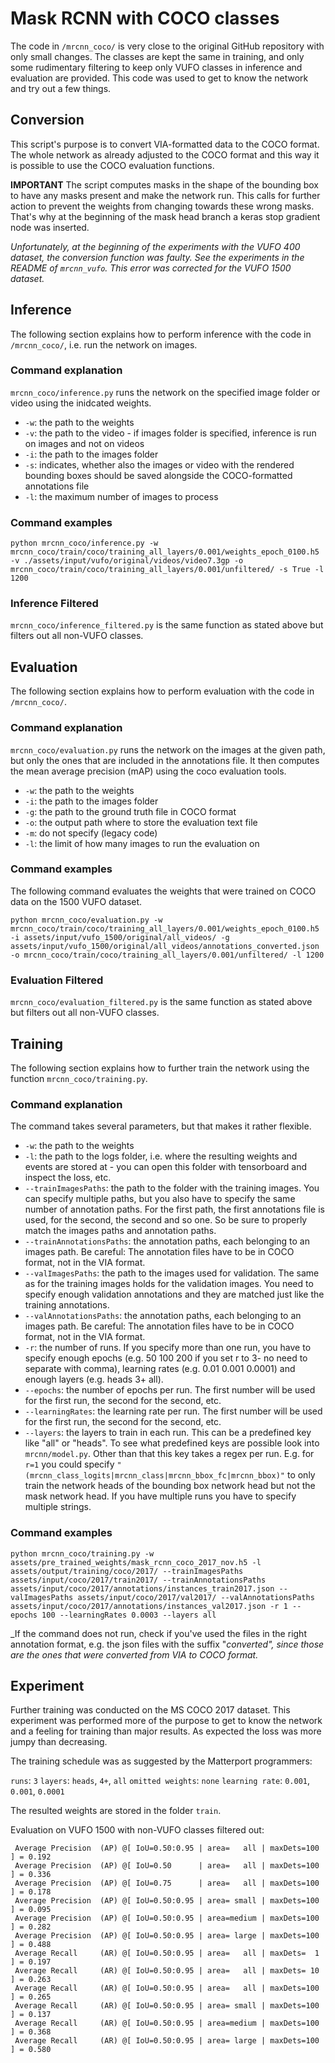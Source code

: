 # Mask RCNN with COCO classes

The code in `/mrcnn_coco/` is very close to the original GitHub repository with only small changes. The classes are kept the same in training, and only some rudimentary filtering to keep only VUFO classes in inference and evaluation are provided. This code was used to get to know the network and try out a few things.

## Conversion

This script's purpose is to convert VIA-formatted data to the COCO format. The whole network as already adjusted to the COCO format and this way it is possible to use the COCO evaluation functions.

**IMPORTANT** The script computes masks in the shape of the bounding box to have any masks present and make the network run. This calls for further action to prevent the weights from changing towards these wrong masks. That's why at the beginning of the mask head branch a keras stop gradient node was inserted.

_Unfortunately, at the beginning of the experiments with the VUFO 400 dataset, the conversion function was faulty. See the experiments in the README of `mrcnn_vufo`. This error was corrected for the VUFO 1500 dataset._

## Inference

The following section explains how to perform inference with the code in `/mrcnn_coco/`, i.e. run the network on images.

### Command explanation

`mrcnn_coco/inference.py` runs the network on the specified image folder or video using the inidcated weights.

* `-w`: the path to the weights
* `-v`: the path to the video - if images folder is specified, inference is run on images and not on videos
* `-i`: the path to the images folder
* `-s`: indicates, whether also the images or video with the rendered bounding boxes should be saved alongside the COCO-formatted annotations file
* `-l`: the maximum number of images to process

### Command examples

```
python mrcnn_coco/inference.py -w mrcnn_coco/train/coco/training_all_layers/0.001/weights_epoch_0100.h5 -v ./assets/input/vufo/original/videos/video7.3gp -o mrcnn_coco/train/coco/training_all_layers/0.001/unfiltered/ -s True -l 1200
```

### Inference Filtered

`mrcnn_coco/inference_filtered.py` is the same function as stated above but filters out all non-VUFO classes.

## Evaluation

The following section explains how to perform evaluation with the code in `/mrcnn_coco/`.

### Command explanation

`mrcnn_coco/evaluation.py`  runs the network on the images at the given path, but only the ones that are included in the annotations file. It then computes the mean average precision (mAP) using the coco evaluation tools.

* `-w`: the path to the weights
* `-i`: the path to the images folder
* `-g`: the path to the ground truth file in COCO format
* `-o`: the output path where to store the evaluation text file
* `-m`: do not specify (legacy code)
* `-l`: the limit of how many images to run the evaluation on

### Command examples

The following command evaluates the weights that were trained on COCO data on the 1500 VUFO dataset.

```
python mrcnn_coco/evaluation.py -w mrcnn_coco/train/coco/training_all_layers/0.001/weights_epoch_0100.h5 -i assets/input/vufo_1500/original/all_videos/ -g assets/input/vufo_1500/original/all_videos/annotations_converted.json -o mrcnn_coco/train/coco/training_all_layers/0.001/unfiltered/ -l 1200
```

### Evaluation Filtered

`mrcnn_coco/evaluation_filtered.py` is the same function as stated above but filters out all non-VUFO classes.

## Training

The following section explains how to further train the network using the function `mrcnn_coco/training.py`.

### Command explanation

The command takes several parameters, but that makes it rather flexible.

* `-w`: the path to the weights
* `-l`: the path to the logs folder, i.e. where the resulting weights and events are stored at - you can open this folder with tensorboard and inspect the loss, etc.
* `--trainImagesPaths`: the path to the folder with the training images. You can specify multiple paths, but you also have to specify the same number of annotation paths. For the first path, the first annotations file is used, for the second, the second and so one. So be sure to properly match the images paths and annotation paths.
* `--trainAnnotationsPaths`: the annotation paths, each belonging to an images path. Be careful: The annotation files have to be in COCO format, not in the VIA format.
* `--valImagesPaths`: the path to the images used for validation. The same as for the training images holds for the validation images. You need to specify enough validation annotations and they are matched just like the training annotations.
* `--valAnnotationsPaths`: the annotation paths, each belonging to an images path. Be careful: The annotation files have to be in COCO format, not in the VIA format.
* `-r`: the number of runs. If you specify more than one run, you have to specify enough epochs (e.g. 50 100 200 if you set r to 3- no need to separate with comma), learning rates (e.g. 0.01 0.001 0.0001) and enough layers (e.g. heads 3+ all).
* `--epochs`: the number of epochs per run. The first number will be used for the first run, the second for the second, etc.
* `--learningRates`: the learning rate per run. The first number will be used for the first run, the second for the second, etc.
* `--layers`: the layers to train in each run. This can be a predefined key like "all" or "heads". To see what predefined keys are possible look into `mrcnn/model.py`. Other than that this key takes a regex per run. E.g. for `r=1` you could specify `"(mrcnn_class_logits|mrcnn_class|mrcnn_bbox_fc|mrcnn_bbox)"` to only train the network heads of the bounding box network head but not the mask network head. If you have multiple runs you have to specify multiple strings.

### Command examples

```
python mrcnn_coco/training.py -w assets/pre_trained_weights/mask_rcnn_coco_2017_nov.h5 -l assets/output/training/coco/2017/ --trainImagesPaths assets/input/coco/2017/train2017/ --trainAnnotationsPaths assets/input/coco/2017/annotations/instances_train2017.json --valImagesPaths assets/input/coco/2017/val2017/ --valAnnotationsPaths assets/input/coco/2017/annotations/instances_val2017.json -r 1 --epochs 100 --learningRates 0.0003 --layers all
```

_If the command does not run, check if you've used the files in the right annotation format, e.g. the json files with the suffix "_converted", since those are the ones that were converted from VIA to COCO format._

## Experiment

Further training was conducted on the MS COCO 2017 dataset. This experiment was performed more of the purpose to get to know the network and a feeling for training than major results. As expected the loss was more jumpy than decreasing.

The training schedule was as suggested by the Matterport programmers:

`runs`: `3`
`layers`: `heads`, `4+`, `all`
`omitted weights`: `none`
`learning rate`: `0.001`, `0.001`, `0.0001`

The resulted weights are stored in the folder `train`.

Evaluation on VUFO 1500 with non-VUFO classes filtered out:
```
 Average Precision  (AP) @[ IoU=0.50:0.95 | area=   all | maxDets=100 ] = 0.192
 Average Precision  (AP) @[ IoU=0.50      | area=   all | maxDets=100 ] = 0.336
 Average Precision  (AP) @[ IoU=0.75      | area=   all | maxDets=100 ] = 0.178
 Average Precision  (AP) @[ IoU=0.50:0.95 | area= small | maxDets=100 ] = 0.095
 Average Precision  (AP) @[ IoU=0.50:0.95 | area=medium | maxDets=100 ] = 0.282
 Average Precision  (AP) @[ IoU=0.50:0.95 | area= large | maxDets=100 ] = 0.488
 Average Recall     (AR) @[ IoU=0.50:0.95 | area=   all | maxDets=  1 ] = 0.197
 Average Recall     (AR) @[ IoU=0.50:0.95 | area=   all | maxDets= 10 ] = 0.263
 Average Recall     (AR) @[ IoU=0.50:0.95 | area=   all | maxDets=100 ] = 0.265
 Average Recall     (AR) @[ IoU=0.50:0.95 | area= small | maxDets=100 ] = 0.137
 Average Recall     (AR) @[ IoU=0.50:0.95 | area=medium | maxDets=100 ] = 0.368
 Average Recall     (AR) @[ IoU=0.50:0.95 | area= large | maxDets=100 ] = 0.580
 ```